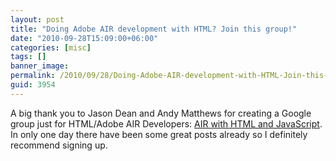 ```yaml
---
layout: post
title: "Doing Adobe AIR development with HTML? Join this group!"
date: "2010-09-28T15:09:00+06:00"
categories: [misc]
tags: []
banner_image: 
permalink: /2010/09/28/Doing-Adobe-AIR-development-with-HTML-Join-this-group
guid: 3954
---
```


A big thank you to Jason Dean and Andy Matthews for creating a Google group just for HTML/Adobe AIR Developers: <a href="http://groups.google.com/group/air-html-js">AIR with HTML and JavaScript</a>. In only one day there have been some great posts already so I definitely recommend signing up.